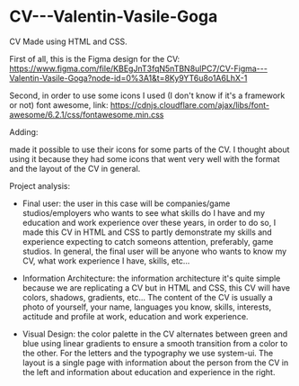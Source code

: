 # CV---Valentin-Vasile-Goga
CV Made using HTML and CSS.

First of all, this is the Figma design for the CV:
https://www.figma.com/file/KBEgJnT3fqN5nTBN8ulPC7/CV-Figma---Valentin-Vasile-Goga?node-id=0%3A1&t=8Ky9YT6u8o1A6LhX-1


Second, in order to use some icons I used (I don't know if it's a framework or not) font awesome, link:
https://cdnjs.cloudflare.com/ajax/libs/font-awesome/6.2.1/css/fontawesome.min.css

Adding: 
<link rel="stylesheet" href="https://cdnjs.cloudflare.com/ajax/libs/font-awesome/6.2.1/css/fontawesome.min.css" integrity="sha512-giQeaPns4lQTBMRpOOHsYnGw1tGVzbAIHUyHRgn7+6FmiEgGGjaG0T2LZJmAPMzRCl+Cug0ItQ2xDZpTmEc+CQ==" crossorigin="anonymous" referrerpolicy="no-referrer" />

made it possible to use their icons for some parts of the CV. I thought about using it because they had some icons that went very well with the format and the layout of the CV in general.


Project analysis:
- Final user: the user in this case will be companies/game studios/employers who wants to see what skills do I have and my education and work experience over these years, in order to do so, I made this CV in HTML and CSS to partly demonstrate my skills and experience expecting to catch someons attention, preferably, game studios. In general, the final user will be anyone who wants to know my CV, what work experience I have, skills, etc...

- Information Architecture: the information architecture it's quite simple because we are replicating a CV but in HTML and CSS, this CV will have colors, shadows, gradients, etc... The content of the CV is usually a photo of yourself, your name, languages you know, skills, interests, actitude and profile at work, education and work experience.

- Visual Design: the color palette in the CV alternates between green and blue using linear gradients to ensure a smooth transition from a color to the other. For the letters and the typography we use system-ui. The layout is a single page with information about the person from the CV in the left and information about education and experience in the right.
